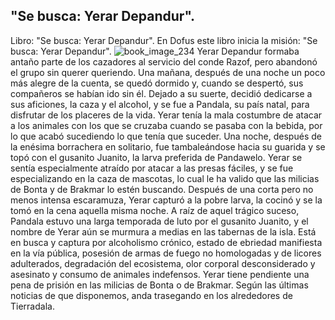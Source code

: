 ## "Se busca: Yerar Depandur".
Libro: "Se busca: Yerar Depandur".
En Dofus este libro inicia la misión: "Se busca: Yerar Depandur".
![book_image_234](https://media.discordapp.net/attachments/1105643336989159555/1105648086119895090/234.jpg)
Yerar Depandur formaba antaño parte de los cazadores al servicio del conde Razof, pero abandonó el grupo sin querer queriendo. Una mañana, después de una noche un poco más alegre de la cuenta, se quedó dormido y, cuando se despertó, sus compañeros se habían ido sin él. Dejado a su suerte, decidió dedicarse a sus aficiones, la caza y el alcohol, y se fue a Pandala, su país natal, para disfrutar de los placeres de la vida.
Yerar tenía la mala costumbre de atacar a los animales con los que se cruzaba cuando se pasaba con la bebida, por lo que acabó sucediendo lo que tenía que suceder. Una noche, después de la enésima borrachera en solitario, fue tambaleándose hacia su guarida y se topó con el gusanito Juanito, la larva preferida de Pandawelo. Yerar se sentía especialmente atraído por atacar a las presas fáciles, y se fue especializando en la caza de mascotas, lo cual le ha valido que las milicias de Bonta y de Brakmar lo estén buscando. Después de una corta pero no menos intensa escaramuza, Yerar capturó a la pobre larva, la cocinó y se la tomó en la cena aquella misma noche. A raíz de aquel trágico suceso, Pandala estuvo una larga temporada de luto por el gusanito Juanito, y el nombre de Yerar aún se murmura a medias en las tabernas de la isla.
Está en busca y captura por alcoholismo crónico, estado de ebriedad manifiesta en la vía pública, posesión de armas de fuego no homologadas y de licores adulterados, degradación del ecosistema, olor corporal desconsiderado y asesinato y consumo de animales indefensos.
Yerar tiene pendiente una pena de prisión en las milicias de Bonta o de Brakmar. Según las últimas noticias de que disponemos, anda trasegando en los alrededores de Tierradala.